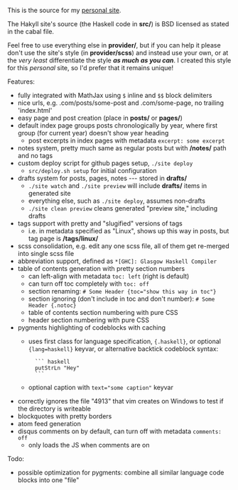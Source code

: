 This is the source for my [personal site](http://blaenkdenum.com).

The Hakyll site's source (the Haskell code in **src/**) is BSD licensed as stated in the cabal file.

Feel free to use everything else in **provider/**, but if you can help it please don't use the site's style (in **provider/scss**) and instead use your own, or at the _very least_ differentiate the style ***as much as you can***. I created this style for this _personal_ site, so I'd prefer that it remains unique!

Features:

* fully integrated with MathJax using `$` inline and `$$` block delimiters
* nice urls, e.g. .com/posts/some-post and .com/some-page, no trailing 'index.html'
* easy page and post creation (place in **posts/** or **pages/**)
* default index page groups posts chronologically by year, where first group (for current year) doesn't show year heading
  * post excerpts in index pages with metadata `excerpt: some excerpt`
* notes system, pretty much same as regular posts but with **/notes/** path and no tags
* custom deploy script for github pages setup, `./site deploy`
    * `src/deploy.sh setup` for initial configuration
* drafts system for posts, pages, notes --- stored in **drafts/**
    * `./site watch` and `./site preview` will include **drafts/** items in generated site
    * everything else, such as `./site deploy`, assumes non-drafts
    * `./site clean preview` cleans generated "preview site," including drafts
* tags support with pretty and "slugified" versions of tags
    * i.e. in metadata specified as "Linux", shows up this way in posts, but tag page is **/tags/linux/**
* scss consolidation, e.g. edit any one scss file, all of them get re-merged into single scss file
* abbreviation support, defined as `*[GHC]: Glasgow Haskell Compiler`
* table of contents generation with pretty section numbers
    * can left-align with metadata `toc: left` (right is default)
    * can turn off toc completely with `toc: off`
    * section renaming: `# Some Header {toc="show this way in toc"}`
    * section ignoring (don't include in toc and don't number): `# Some Header {.notoc}`
    * table of contents section numbering with pure CSS
    * header section numbering with pure CSS
* pygments highlighting of codeblocks with caching
    * uses first class for language specification, `{.haskell}`, or optional `{lang=haskell}` keyvar, or alternative backtick codeblock syntax:

            ``` haskell
            putStrLn "Hey"
            ```

    * optional caption with `text="some caption"` keyvar
* correctly ignores the file "4913" that vim creates on Windows to test if the directory is writeable
* blockquotes with pretty borders
* atom feed generation
* disqus comments on by default, can turn off with metadata `comments: off`
    * only loads the JS when comments are on

Todo:

* possible optimization for pygments: combine all similar language code blocks into one "file"

